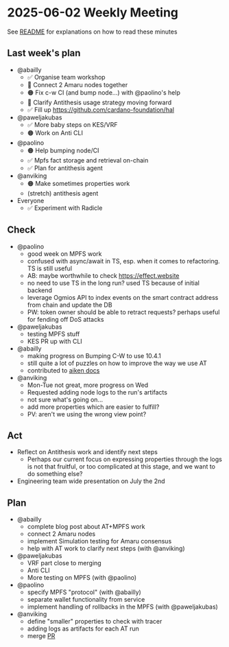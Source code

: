 # 2025-06-02 Weekly Meeting

See [README](README.md) for explanations on how to read these minutes

## Last week's plan

* @abailly
  * ✅ Organise team workshop
  * 🔴 Connect 2 Amaru nodes together
  * 🟠 Fix c-w CI (and bump node…) with @paolino's help
  * 🔴 Clarify Antithesis usage strategy moving forward
  * ✅ Fill up https://github.com/cardano-foundation/hal
* @paweljakubas
  * ✅ More baby steps on KES/VRF
  * 🟠 Work on Anti CLI
* @paolino
  * 🟠 Help bumping node/CI
  * ✅ Mpfs fact storage and retrieval on-chain
  * ✅ Plan for antithesis agent
* @anviking
  * 🟠 Make sometimes properties work
  * (stretch) antithesis agent
* Everyone
  * ✅ Experiment with Radicle

## Check

* @paolino
  * good week on MPFS work
  * confused with async/await in TS, esp. when it comes to refactoring. TS is still useful
  * AB: maybe worthwhile to check https://effect.website
  * no need to use TS in the long run? used TS because of initial backend
  * leverage Ogmios API to index events on the smart contract address from chain and update the DB
  * PW: token owner should be able to retract requests? perhaps useful for fending off DoS attacks
* @paweljakubas
  * testing MPFS stuff
  * KES PR up with CLI
* @abailly
  * making progress on Bumping C-W to use 10.4.1
  * still quite a lot of puzzles on how to improve the way we use AT
  * contributed to [aiken docs](https://aiken-lang.org/example--hello-world/end-to-end/cardano-cli)
* @anviking
  * Mon-Tue not great, more progress on Wed
  * Requested adding node logs to the run's artifacts
  * not sure what's going on...
  * add more properties which are easier to fulfill?
  * PV: aren't we using the wrong view point?

## Act

* Reflect on Antithesis work and identify next steps
  * Perhaps our current focus on expressing properties through the
    logs is not that fruitful, or too complicated at this stage, and
    we want to do something else?
* Engineering team wide presentation on July the 2nd

## Plan

* @abailly
  * complete blog post about AT+MPFS work
  * connect 2 Amaru nodes
  * implement Simulation testing for Amaru consensus
  * help with AT work to clarify next steps (with @anviking)
* @paweljakubas
  * VRF part close to merging
  * Anti CLI
  * More testing on MPFS (with @paolino)
* @paolino
  * specify MPFS "protocol" (with @abailly)
  * separate wallet functionality from service
  * implement handling of rollbacks in the MPFS (with @paweljakubas)
* @anviking
  * define "smaller" properties to check with tracer
  * adding logs as artifacts for each AT run
  * merge [PR](https://github.com/cardano-foundation/antithesis/pull/15)
